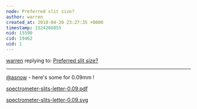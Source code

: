 ```yaml
---
node: Preferred slit size?
author: warren
created_at: 2018-04-20 23:27:35 +0000
timestamp: 1524266855
nid: 15590
cid: 19462
uid: 1
---
```




[warren](../profile/warren) replying to: [Preferred slit size?](../notes/asnow/01-23-2018/prefered-slit-size)

----
[@asnow](/profile/asnow) - here's some for 0.09mm !

<a href="https://publiclab.org/system/images/photos/000/024/675/original/spectrometer-slits-letter-0.09.pdf"><i class="fa fa-file"></i> spectrometer-slits-letter-0.09.pdf</a>

<a href="https://publiclab.org/system/images/photos/000/024/676/original/spectrometer-slits-letter-0.09.svg"><i class="fa fa-file"></i> spectrometer-slits-letter-0.09.svg</a>


